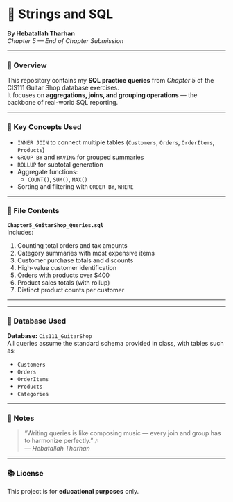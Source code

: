# 🎸 Strings and SQL
**By Hebatallah Tharhan**  
*Chapter 5 — End of Chapter Submission*

---

### 📘 Overview
This repository contains my **SQL practice queries** from *Chapter 5* of the CIS111 Guitar Shop database exercises.  
It focuses on **aggregations, joins, and grouping operations** — the backbone of real-world SQL reporting.

---

### 🧠 Key Concepts Used
- `INNER JOIN` to connect multiple tables (`Customers`, `Orders`, `OrderItems`, `Products`)
- `GROUP BY` and `HAVING` for grouped summaries
- `ROLLUP` for subtotal generation
- Aggregate functions:  
  - `COUNT()`, `SUM()`, `MAX()`
- Sorting and filtering with `ORDER BY`, `WHERE`

---

### 💾 File Contents
**`Chapter5_GuitarShop_Queries.sql`**  
Includes:
1. Counting total orders and tax amounts  
2. Category summaries with most expensive items  
3. Customer purchase totals and discounts  
4. High-value customer identification  
5. Orders with products over \$400  
6. Product sales totals (with rollup)  
7. Distinct product counts per customer  

---



---

### 🧩 Database Used
**Database:** `Cis111_GuitarShop`  
All queries assume the standard schema provided in class, with tables such as:
- `Customers`
- `Orders`
- `OrderItems`
- `Products`
- `Categories`

---

### 💬 Notes
> “Writing queries is like composing music — every join and group has to harmonize perfectly.” 🎶  
> — *Hebatallah Tharhan*

---

### 📚 License
This project is for **educational purposes** only.
